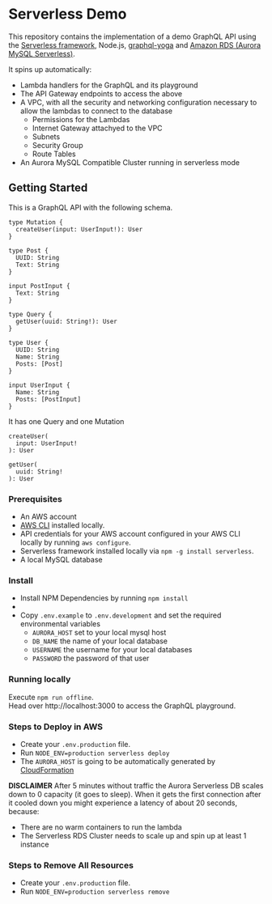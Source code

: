 # Serverless Demo

This repository contains the implementation of a demo GraphQL API using the 
[Serverless framework](https://serverless.com/framework/), Node.js, 
[graphql-yoga](https://github.com/prisma-labs/graphql-yoga) and
[Amazon RDS (Aurora MySQL Serverless)](https://aws.amazon.com/rds/aurora/serverless/).

It spins up automatically:
* Lambda handlers for the GraphQL and its playground
* The API Gateway endpoints to access the above
* A VPC, with all the security and networking configuration necessary to allow 
the lambdas to connect to the database
  * Permissions for the Lambdas
  * Internet Gateway attachyed to the VPC
  * Subnets
  * Security Group
  * Route Tables
* An Aurora MySQL Compatible Cluster running in serverless mode

## Getting Started

This is a GraphQL API with the following schema.

```
type Mutation {
  createUser(input: UserInput!): User
}

type Post {
  UUID: String
  Text: String
}

input PostInput {
  Text: String
}

type Query {
  getUser(uuid: String!): User
}

type User {
  UUID: String
  Name: String
  Posts: [Post]
}

input UserInput {
  Name: String
  Posts: [PostInput]
}
```

It has one Query and one Mutation

```
createUser(
  input: UserInput!
): User

getUser(
  uuid: String!
): User
```

### Prerequisites

* An AWS account
* [AWS CLI](https://aws.amazon.com/cli/) installed locally.
* API credentials for your AWS account configured in your AWS CLI locally by running `aws configure`.
* Serverless framework installed locally via `npm -g install serverless`.
* A local MySQL database 

### Install

* Install NPM Dependencies by running `npm install`
* 
* Copy `.env.example` to `.env.development` and set the required environmental variables
  * `AURORA_HOST` set to your local mysql host 
  * `DB_NAME` the name of your local database
  * `USERNAME` the username for your local databases
  * `PASSWORD`  the password of that user

### Running locally

Execute `npm run offline`.    
Head over http://localhost:3000 to access the GraphQL playground.

### Steps to Deploy in AWS

* Create your `.env.production` file.
* Run `NODE_ENV=production serverless deploy`
* The `AURORA_HOST` is going to be automatically generated by [CloudFormation](https://github.com/whiteprompt/9270-R-D-serverless-demo/blob/d27e8ce50f7ca2729632c9700b51e2f7e08aa6a2/serverless.yml#L10-L15)

**DISCLAIMER** After 5 minutes without traffic the Aurora Serverless DB scales 
down to 0 capacity (it goes to sleep). When it gets the first connection after 
it cooled down you might experience a latency of about 20 seconds, because:

* There are no warm containers to run the lambda
* The Serverless RDS Cluster needs to scale up and spin up at least 1 instance

### Steps to Remove All Resources

* Create your `.env.production` file.
* Run `NODE_ENV=production serverless remove`
